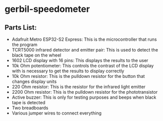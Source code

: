 # gerbil-speedometer
## Parts List:
- Adafruit Metro ESP32-S2 Express: This is the microcontroller that runs the program
- TCRT5000 infrared detector and emitter pair: This is used to detect the black tape on the wheel
- 1602 LCD display with 16 pins: This displays the results to the user
- 10k Ohm potentiometer: This controls the contrast of the LCD display with is necessary to get the results to display correctly
- 10k Ohm resistor: This is the pulldown resistor for the button that changes display units
- 220 Ohm resistor: This is the resistor for the infrared light emitter
- 2200 Ohm resistor: This is the pulldown resistor for the phototransistor
- Active buzzer: This is only for testing purposes and beeps when black tape is detected
- Two breadboards
- Various jumper wires to connect everything
